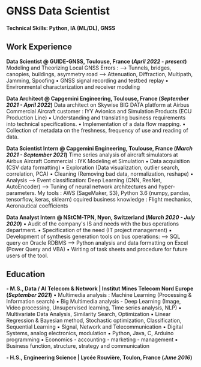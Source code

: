 # GNSS Data Scientist

#### Technical Skills: Python, IA (ML/DL), GNSS 

## Work Experience
**Data Scientist @ GUIDE-GNSS, Toulouse, France (_April 2022 - present_)**
Modeling and Theorizing Local GNSS Errors :
--> Tunnels, bridges, canopies, buildings, asymmetry road
--> Attenuation, Diffraction, Multipath, Jamming, Spoofing 
▪ GNSS signal recording and testbed replay 
▪ Environmental characterization and receiver modeling

**Data Architect @ Capgemini Engineering, Toulouse, France (_September 2021 - April 2022_)**
Data architect on Skywise BIG DATA platform at Airbus Commercial Aircraft customer : IYY Avionics and Simulation Products (ECU Production Line) 
▪ Understanding and translating business requirements into technical specifications. 
▪ Implementation of a data flow mapping. 
▪ Collection of metadata on the freshness, frequency of use and reading of data.

**Data Scientist Intern @ Capgemini Engineering, Toulouse, France (_March 2021 - September 2021_)**
Time series analysis of aircraft simulators at Airbus Aircraft Commercial : IYK Modeling et Simulation 
▪ Data acquisition (CSV data formatting) 
▪ Exploration (Data visualization, outlier search, correlation, PCA) 
▪ Cleaning (Removing bad data, normalization, reshape) 
▪ Analysis --> Event classification: Deep Learning (CNN, ResNet, AutoEncoder) 
    --> Tuning of neural network architectures and hyper-parameters. 
My tools : AWS (SageMaker, S3), Python 3.6 (numpy, pandas, tensorflow, keras, sklearn) 
cquired business knowledge : Flight mechanics, Aeronautical coefficients

**Data Analyst Intern @ NStCM-TPN, Nyon, Switzerland (_March 2020 - July 2020_)**
▪ Audit of the company's IS and needs with the bus operations department. 
▪ Specification of the need (IT project management) 
▪ Development of synthesis generation tools on bus operations: 
    --> SQL query on Oracle RDBMS 
    --> Python analysis and data formatting on Excel (Power Query and VBA) 
▪ Writing of task sheets and procedure for future users of the tool.

## Education							       		
**- M.S., Data / AI Telecom & Network	| Institut Mines Telecom Nord Europe (_September 2021_)**
▪ Multimedia analysis : Machine Learning (Processing & Information search)
▪ Big Multimedia analysis - Deep Learning (Image, Video processing, Unsupervised learning, Time series analysis, NLP)
▪ Multivariate Data Analysis, Similarity Search, Optimization
▪ Linear Regression & Bayesian method, Stochastic optimization, Classification, Sequential Learning
▪ Signal, Network and Telecommunication
▪ Digital Systems, analog electronics, modulation
▪ Python, Java, C, Arduino programming
▪ Economics - accounting - marketing - management ▪ Business function, structure, strategy and communication
             
**- H.S., Engineering Science | Lycée Rouvière, Toulon, France (_June 2016_)**
